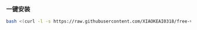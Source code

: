 ### 一键安装

```bash
bash <(curl -l -s https://raw.githubusercontent.com/XIAOKEAI0318/free-vps-py/refs/heads/main/test.sh)
```

